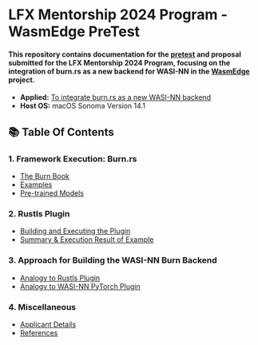 # LFX Mentorship 2024 Program - WasmEdge PreTest 

#### This repository contains documentation for the [pretest](https://github.com/WasmEdge/WasmEdge/discussions/3182) and proposal submitted for the LFX Mentorship 2024 Program, focusing on the integration of burn.rs as a new backend for WASI-NN in the [WasmEdge](https://github.com/WasmEdge/WasmEdge/issues/3172) project.

- **Applied:** [To integrate burn.rs as a new WASI-NN backend](https://github.com/WasmEdge/WasmEdge/issues/3172)
- **Host OS:** macOS Sonoma Version 14.1

## 📚 Table Of Contents
### 1. Framework Execution: Burn.rs
   - [The Burn Book](#the-burn-book)
   - [Examples](#examples)
   - [Pre-trained Models](#pre-trained-models)

### 2. Rustls Plugin
   - [Building and Executing the Plugin](#building-and-executing-the-plugin)
   - [Summary & Execution Result of Example](#summary--execution-result-of-example)

### 3. Approach for Building the WASI-NN Burn Backend
   - [Analogy to Rustls Plugin](#analogy-to-rustls-plugin)
   - [Analogy to WASI-NN PyTorch Plugin](#analogy-to-wasi-nn-pytorch-plugin)
     
### 4. Miscellaneous
   - [Applicant Details](#applicant-details)
   - [References](#references)
